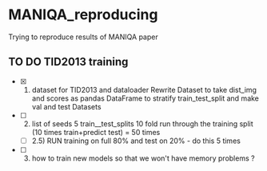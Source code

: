 # MANIQA_reproducing
Trying to reproduce results of MANIQA paper

## TO DO TID2013 training 
- [x] 1) dataset for TID2013 and dataloader
 Rewrite Dataset to take dist_img and scores as pandas DataFrame to stratify train_test_split and make val and test Datasets
- [ ] 2) list of seeds 
5 train__test_splits  10 fold run through the training split (10  times train+predict test) = 50 times 
  - [ ] 2.5) RUN training on full 80% and test on 20% - do this 5 times
- [ ] 3) how to train new models so that we won't have memory problems ? 
 
